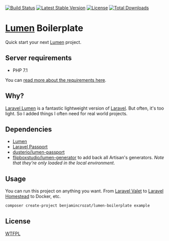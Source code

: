 [![Build Status](https://travis-ci.org/benjamincrozat/lumen-boilerplate.svg?branch=master)](https://travis-ci.org/benjamincrozat/lumen-boilerplate)
[![Latest Stable Version](https://poser.pugx.org/benjamincrozat/lumen-boilerplate/v/stable)](https://packagist.org/packages/benjamincrozat/lumen-boilerplate)
[![License](https://poser.pugx.org/benjamincrozat/lumen-boilerplate/license)](https://packagist.org/packages/benjamincrozat/lumen-boilerplate)
[![Total Downloads](https://poser.pugx.org/benjamincrozat/lumen-boilerplate/downloads)](https://packagist.org/packages/benjamincrozat/lumen-boilerplate)

# [Lumen](https://lumen.laravel.com/docs) Boilerplate

Quick start your next [Lumen](https://lumen.laravel.com/docs) project.

## Server requirements

- PHP 7.1

You can [read more about the requirements here](https://lumen.laravel.com/docs/5.5/installation#server-requirements).

## Why?

[Laravel Lumen](https://lumen.laravel.com/docs) is a fantastic lightweight version of [Laravel](https://laravel.com/docs). But often, it's too light. So I added things I often need for real world projects.

## Dependencies

- [Lumen](https://lumen.laravel.com/docs)
- [Laravel Passport](https://laravel.com/docs/passport)
- [dusterio/lumen-passport](https://github.com/dusterio/lumen-passport)
- [flipboxstudio/lumen-generator](https://github.com/flipboxstudio/lumen-generator) to add back all Artisan's generators. *Note that they're only loaded in the local environment*.

## Usage

You can run this project on anything you want. From [Laravel Valet](https://laravel.com/docs/valet) to [Laravel Homestead](https://laravel.com/docs/homestead) to Docker, etc.

```bash
composer create-project benjamincrozat/lumen-boilerplate example
```

## License

[WTFPL](http://www.wtfpl.net/about/)
